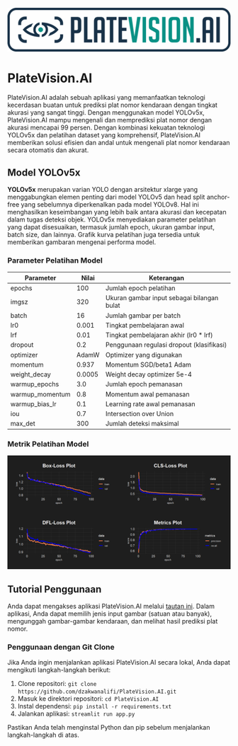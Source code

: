 ![Logo](assets/logo.png)

# PlateVision.AI

PlateVision.AI adalah sebuah aplikasi yang memanfaatkan teknologi kecerdasan buatan untuk prediksi plat nomor kendaraan dengan tingkat akurasi yang sangat tinggi. Dengan menggunakan model YOLOv5x, PlateVision.AI mampu mengenali dan memprediksi plat nomor dengan akurasi mencapai 99 persen. Dengan kombinasi kekuatan teknologi YOLOv5x dan pelatihan dataset yang komprehensif, PlateVision.AI memberikan solusi efisien dan andal untuk mengenali plat nomor kendaraan secara otomatis dan akurat.

## Model YOLOv5x

**YOLOv5x** merupakan varian YOLO dengan arsitektur xlarge yang menggabungkan elemen penting dari model YOLOv5 dan head split anchor-free yang sebelumnya diperkenalkan pada model YOLOv8. Hal ini menghasilkan keseimbangan yang lebih baik antara akurasi dan kecepatan dalam tugas deteksi objek. YOLOv5x menyediakan parameter pelatihan yang dapat disesuaikan, termasuk jumlah epoch, ukuran gambar input, batch size, dan lainnya. Grafik kurva pelatihan juga tersedia untuk memberikan gambaran mengenai performa model.

### Parameter Pelatihan Model

| Parameter       | Nilai | Keterangan                                     |
|-----------------|-------|------------------------------------------------|
| epochs          | 100   | Jumlah epoch pelatihan                         |
| imgsz           | 320   | Ukuran gambar input sebagai bilangan bulat    |
| batch           | 16    | Jumlah gambar per batch                        |
| lr0             | 0.001 | Tingkat pembelajaran awal                      |
| lrf             | 0.01  | Tingkat pembelajaran akhir (lr0 * lrf)         |
| dropout         | 0.2   | Penggunaan regulasi dropout (klasifikasi)      |
| optimizer       | AdamW | Optimizer yang digunakan                      |
| momentum        | 0.937 | Momentum SGD/beta1 Adam                       |
| weight_decay    | 0.0005| Weight decay optimizer 5e-4                   |
| warmup_epochs   | 3.0   | Jumlah epoch pemanasan                        |
| warmup_momentum | 0.8   | Momentum awal pemanasan                       |
| warmup_bias_lr  | 0.1   | Learning rate awal pemanasan                  |
| iou             | 0.7   | Intersection over Union                        |
| max_det         | 300   | Jumlah deteksi maksimal                        |

### Metrik Pelatihan Model

![Kurva Pelatihan YOLOv5x](assets/training-plot.png)

## Tutorial Penggunaan

Anda dapat mengakses aplikasi PlateVision.AI melalui [tautan ini](https://platevision-ai.streamlit.app/). Dalam aplikasi, Anda dapat memilih jenis input gambar (satuan atau banyak), mengunggah gambar-gambar kendaraan, dan melihat hasil prediksi plat nomor.

### Penggunaan dengan Git Clone

Jika Anda ingin menjalankan aplikasi PlateVision.AI secara lokal, Anda dapat mengikuti langkah-langkah berikut:

1. Clone repositori: `git clone https://github.com/dzakwanalifi/PlateVision.AI.git`
2. Masuk ke direktori repositori: `cd PlateVision.AI`
3. Instal dependensi: `pip install -r requirements.txt`
4. Jalankan aplikasi: `streamlit run app.py`

Pastikan Anda telah menginstal Python dan pip sebelum menjalankan langkah-langkah di atas.
